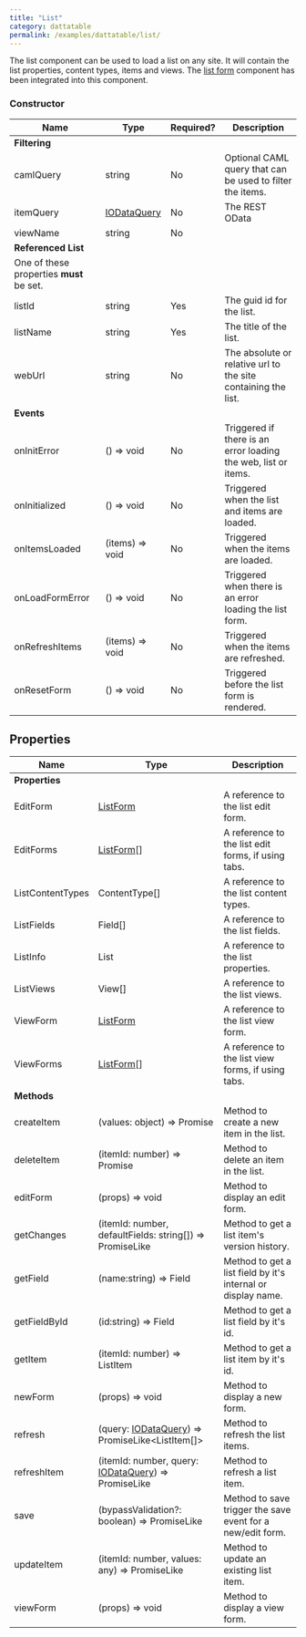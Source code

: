 ```yaml
---
title: "List"
category: dattatable
permalink: /examples/dattatable/list/
---
```

The list component can be used to load a list on any site. It will contain the list properties, content types, items and views. The [list form](list-form) component has been integrated into this component.

### Constructor

| Name | Type | Required? | Description |
| --- | --- | --- | --- |
| __Filtering__ |
| camlQuery | string | No | Optional CAML query that can be used to filter the items. |
| itemQuery | [IODataQuery](/dev/odata/) | No | The REST OData  |
| viewName | string | No | |
| __Referenced List__ |
| One of these properties **must** be set. |
| listId | string | Yes | The guid id for the list. |
| listName | string | Yes | The title of the list. |
| webUrl | string | No | The absolute or relative url to the site containing the list. |
| __Events__ |
| onInitError | () => void | No | Triggered if there is an error loading the web, list or items. |
| onInitialized | () => void | No | Triggered when the list and items are loaded. |
| onItemsLoaded | (items) => void | No | Triggered when the items are loaded. |
| onLoadFormError | () => void | No | Triggered when there is an error loading the list form. |
| onRefreshItems | (items) => void | No | Triggered when the items are refreshed. |
| onResetForm | () => void | No | Triggered before the list form is rendered. |

## Properties

| Name | Type | Description |
| --- | --- | --- |
| __Properties__ |
| EditForm | [ListForm](list-form) | A reference to the list edit form. |
| EditForms | [ListForm](list-form)[] | A reference to the list edit forms, if using tabs. |
| ListContentTypes | ContentType[] | A reference to the list content types. |
| ListFields | Field[] | A reference to the list fields. |
| ListInfo | List | A reference to the list properties. |
| ListViews | View[] | A reference to the list views. |
| ViewForm | [ListForm](list-form) | A reference to the list view form. |
| ViewForms | [ListForm](list-form)[] | A reference to the list view forms, if using tabs. |
| __Methods__ |
| createItem | (values: object) => Promise<ListItem> | Method to create a new item in the list. |
| deleteItem | (itemId: number) => Promise<void> | Method to delete an item in the list. |
| editForm | (props) => void | Method to display an edit form. |
| getChanges | (itemId: number, defaultFields: string[]) => PromiseLike<any> | Method to get a list item's version history. |
| getField | (name:string) => Field | Method to get a list field by it's internal or display name. |
| getFieldById | (id:string) => Field | Method to get a list field by it's id. |
| getItem | (itemId: number) => ListItem | Method to get a list item by it's id. |
| newForm | (props) => void | Method to display a new form. |
| refresh | (query: [IODataQuery](/dev/odata/)) => PromiseLike<ListItem[]> | Method to refresh the list items. |
| refreshItem | (itemId: number, query: [IODataQuery](/dev/odata/)) => PromiseLike<ListItem> | Method to refresh a list item. |
| save | (bypassValidation?: boolean) => PromiseLike<ListItem> | Method to save trigger the save event for a new/edit form. |
| updateItem | (itemId: number, values: any) => PromiseLike<ListItem> | Method to update an existing list item. |
| viewForm | (props) => void | Method to display a view form. |
